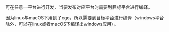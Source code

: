 可在任意一平台进行开发，当要发布对应平台时需要到目标平台进行编译。

因为linux与macOS下用到了cgo，所以需要到目标平台进行编译（windows平台除外，可以在linux或者macOS下编译出windows应用）。